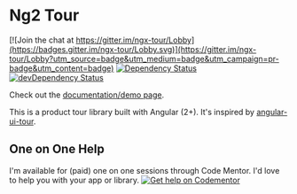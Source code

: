 # Ng2 Tour

[![Join the chat at https://gitter.im/ngx-tour/Lobby](https://badges.gitter.im/ngx-tour/Lobby.svg)](https://gitter.im/ngx-tour/Lobby?utm_source=badge&utm_medium=badge&utm_campaign=pr-badge&utm_content=badge)
[![Dependency Status](https://david-dm.org/isaacplmann/ng2-tour.svg)](https://david-dm.org/isaacplmann/ngx-tour)
[![devDependency Status](https://david-dm.org/isaacplmann/ng2-tour/dev-status.svg)](https://david-dm.org/isaacplmann/ngx-tour?type=dev)

Check out the [documentation/demo page](https://isaacplmann.github.io/ngx-tour).

This is a product tour library built with Angular (2+).  It's inspired by [angular-ui-tour](http://benmarch.github.io/angular-ui-tour).

## One on One Help

I'm available for (paid) one on one sessions through Code Mentor. I'd love to help you with your app or library.
[![Get help on Codementor](https://cdn.codementor.io/badges/get_help_github.svg)](https://www.codementor.io/isaacplmann?utm_source=github&utm_medium=button&utm_term=isaacplmann&utm_campaign=github)
